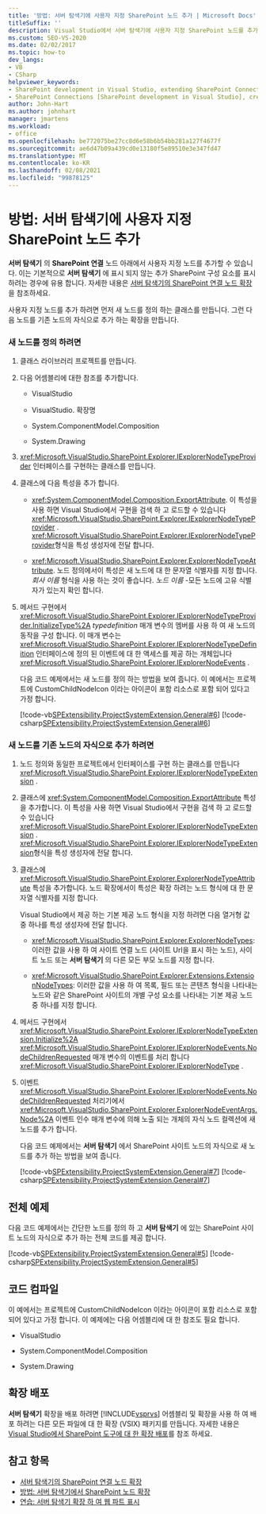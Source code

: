 ```yaml
---
title: '방법: 서버 탐색기에 사용자 지정 SharePoint 노드 추가 | Microsoft Docs'
titleSuffix: ''
description: Visual Studio에서 서버 탐색기에 사용자 지정 SharePoint 노드를 추가 합니다. 기본적으로 서버 탐색기에 표시 되지 않는 추가 SharePoint 구성 요소를 표시 합니다.
ms.custom: SEO-VS-2020
ms.date: 02/02/2017
ms.topic: how-to
dev_langs:
- VB
- CSharp
helpviewer_keywords:
- SharePoint development in Visual Studio, extending SharePoint Connections node in Server Explorer
- SharePoint Connections [SharePoint development in Visual Studio], creating a new node type
author: John-Hart
ms.author: johnhart
manager: jmartens
ms.workload:
- office
ms.openlocfilehash: be772075be27cc8d6e58b6b54bb281a127f4677f
ms.sourcegitcommit: ae6d47b09a439cd0e13180f5e89510e3e347fd47
ms.translationtype: MT
ms.contentlocale: ko-KR
ms.lasthandoff: 02/08/2021
ms.locfileid: "99878125"
---
```

# <a name="how-to-add-a-custom-sharepoint-node-to-server-explorer"></a>방법: 서버 탐색기에 사용자 지정 SharePoint 노드 추가
  **서버 탐색기** 의 **SharePoint 연결** 노드 아래에서 사용자 지정 노드를 추가할 수 있습니다. 이는 기본적으로 **서버 탐색기** 에 표시 되지 않는 추가 SharePoint 구성 요소를 표시 하려는 경우에 유용 합니다. 자세한 내용은 [서버 탐색기의 SharePoint 연결 노드 확장](../sharepoint/extending-the-sharepoint-connections-node-in-server-explorer.md)을 참조하세요.

 사용자 지정 노드를 추가 하려면 먼저 새 노드를 정의 하는 클래스를 만듭니다. 그런 다음 노드를 기존 노드의 자식으로 추가 하는 확장을 만듭니다.

### <a name="to-define-the-new-node"></a>새 노드를 정의 하려면

1. 클래스 라이브러리 프로젝트를 만듭니다.

2. 다음 어셈블리에 대한 참조를 추가합니다.

    - VisualStudio

    - VisualStudio. 확장명

    - System.ComponentModel.Composition

    - System.Drawing

3. <xref:Microsoft.VisualStudio.SharePoint.Explorer.IExplorerNodeTypeProvider> 인터페이스를 구현하는 클래스를 만듭니다.

4. 클래스에 다음 특성을 추가 합니다.

    - <xref:System.ComponentModel.Composition.ExportAttribute>. 이 특성을 사용 하면 Visual Studio에서 구현을 검색 하 고 로드할 수 있습니다 <xref:Microsoft.VisualStudio.SharePoint.Explorer.IExplorerNodeTypeProvider> . <xref:Microsoft.VisualStudio.SharePoint.Explorer.IExplorerNodeTypeProvider>형식을 특성 생성자에 전달 합니다.

    - <xref:Microsoft.VisualStudio.SharePoint.Explorer.ExplorerNodeTypeAttribute>. 노드 정의에서이 특성은 새 노드에 대 한 문자열 식별자를 지정 합니다. *회사 이름* 형식을 사용 하는 것이 좋습니다. *노드 이름* -모든 노드에 고유 식별자가 있는지 확인 합니다.

5. 메서드 구현에서 <xref:Microsoft.VisualStudio.SharePoint.Explorer.IExplorerNodeTypeProvider.InitializeType%2A> *typedefinition* 매개 변수의 멤버를 사용 하 여 새 노드의 동작을 구성 합니다. 이 매개 변수는 <xref:Microsoft.VisualStudio.SharePoint.Explorer.IExplorerNodeTypeDefinition> 인터페이스에 정의 된 이벤트에 대 한 액세스를 제공 하는 개체입니다 <xref:Microsoft.VisualStudio.SharePoint.Explorer.IExplorerNodeEvents> .

     다음 코드 예제에서는 새 노드를 정의 하는 방법을 보여 줍니다. 이 예에서는 프로젝트에 CustomChildNodeIcon 이라는 아이콘이 포함 리소스로 포함 되어 있다고 가정 합니다.

     [!code-vb[SPExtensibility.ProjectSystemExtension.General#6](../sharepoint/codesnippet/VisualBasic/projectsystemexamples/extension/serverexplorernode.vb#6)]
     [!code-csharp[SPExtensibility.ProjectSystemExtension.General#6](../sharepoint/codesnippet/CSharp/projectsystemexamples/extension/serverexplorernode.cs#6)]

### <a name="to-add-the-new-node-as-a-child-of-an-existing-node"></a>새 노드를 기존 노드의 자식으로 추가 하려면

1. 노드 정의와 동일한 프로젝트에서 인터페이스를 구현 하는 클래스를 만듭니다 <xref:Microsoft.VisualStudio.SharePoint.Explorer.IExplorerNodeTypeExtension> .

2. 클래스에 <xref:System.ComponentModel.Composition.ExportAttribute> 특성을 추가합니다. 이 특성을 사용 하면 Visual Studio에서 구현을 검색 하 고 로드할 수 있습니다 <xref:Microsoft.VisualStudio.SharePoint.Explorer.IExplorerNodeTypeExtension> . <xref:Microsoft.VisualStudio.SharePoint.Explorer.IExplorerNodeTypeExtension>형식을 특성 생성자에 전달 합니다.

3. 클래스에 <xref:Microsoft.VisualStudio.SharePoint.Explorer.ExplorerNodeTypeAttribute> 특성을 추가합니다. 노드 확장에서이 특성은 확장 하려는 노드 형식에 대 한 문자열 식별자를 지정 합니다.

     Visual Studio에서 제공 하는 기본 제공 노드 형식을 지정 하려면 다음 열거형 값 중 하나를 특성 생성자에 전달 합니다.

    - <xref:Microsoft.VisualStudio.SharePoint.Explorer.ExplorerNodeTypes>: 이러한 값을 사용 하 여 사이트 연결 노드 (사이트 Url을 표시 하는 노드), 사이트 노드 또는 **서버 탐색기** 의 다른 모든 부모 노드를 지정 합니다.

    - <xref:Microsoft.VisualStudio.SharePoint.Explorer.Extensions.ExtensionNodeTypes>: 이러한 값을 사용 하 여 목록, 필드 또는 콘텐츠 형식을 나타내는 노드와 같은 SharePoint 사이트의 개별 구성 요소를 나타내는 기본 제공 노드 중 하나를 지정 합니다.

4. 메서드 구현에서 <xref:Microsoft.VisualStudio.SharePoint.Explorer.IExplorerNodeTypeExtension.Initialize%2A> <xref:Microsoft.VisualStudio.SharePoint.Explorer.IExplorerNodeEvents.NodeChildrenRequested> 매개 변수의 이벤트를 처리 합니다 <xref:Microsoft.VisualStudio.SharePoint.Explorer.IExplorerNodeType> .

5. 이벤트 <xref:Microsoft.VisualStudio.SharePoint.Explorer.IExplorerNodeEvents.NodeChildrenRequested> 처리기에서 <xref:Microsoft.VisualStudio.SharePoint.Explorer.ExplorerNodeEventArgs.Node%2A> 이벤트 인수 매개 변수에 의해 노출 되는 개체의 자식 노드 컬렉션에 새 노드를 추가 합니다.

     다음 코드 예제에서는 **서버 탐색기** 에서 SharePoint 사이트 노드의 자식으로 새 노드를 추가 하는 방법을 보여 줍니다.

     [!code-vb[SPExtensibility.ProjectSystemExtension.General#7](../sharepoint/codesnippet/VisualBasic/projectsystemexamples/extension/serverexplorernode.vb#7)]
     [!code-csharp[SPExtensibility.ProjectSystemExtension.General#7](../sharepoint/codesnippet/CSharp/projectsystemexamples/extension/serverexplorernode.cs#7)]

## <a name="complete-example"></a>전체 예제
 다음 코드 예제에서는 간단한 노드를 정의 하 고 **서버 탐색기** 에 있는 SharePoint 사이트 노드의 자식으로 추가 하는 전체 코드를 제공 합니다.

 [!code-vb[SPExtensibility.ProjectSystemExtension.General#5](../sharepoint/codesnippet/VisualBasic/projectsystemexamples/extension/serverexplorernode.vb#5)]
 [!code-csharp[SPExtensibility.ProjectSystemExtension.General#5](../sharepoint/codesnippet/CSharp/projectsystemexamples/extension/serverexplorernode.cs#5)]

## <a name="compiling-the-code"></a>코드 컴파일
 이 예에서는 프로젝트에 CustomChildNodeIcon 이라는 아이콘이 포함 리소스로 포함 되어 있다고 가정 합니다. 이 예제에는 다음 어셈블리에 대 한 참조도 필요 합니다.

- VisualStudio

- System.ComponentModel.Composition

- System.Drawing

## <a name="deploy-the-extension"></a>확장 배포
 **서버 탐색기** 확장을 배포 하려면 [!INCLUDE[vsprvs](../sharepoint/includes/vsprvs-md.md)] 어셈블리 및 확장을 사용 하 여 배포 하려는 다른 모든 파일에 대 한 확장 (VSIX) 패키지를 만듭니다. 자세한 내용은 [Visual Studio에서 SharePoint 도구에 대 한 확장 배포](../sharepoint/deploying-extensions-for-the-sharepoint-tools-in-visual-studio.md)를 참조 하세요.

## <a name="see-also"></a>참고 항목
- [서버 탐색기의 SharePoint 연결 노드 확장](../sharepoint/extending-the-sharepoint-connections-node-in-server-explorer.md)
- [방법: 서버 탐색기에서 SharePoint 노드 확장](../sharepoint/how-to-extend-a-sharepoint-node-in-server-explorer.md)
- [연습: 서버 탐색기 확장 하 여 웹 파트 표시](../sharepoint/walkthrough-extending-server-explorer-to-display-web-parts.md)
